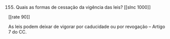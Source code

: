 155. Quais as formas de cessação da vigência das leis?
[[slnc 1000]]

[[rate 90]]

As leis podem deixar de vigorar por caducidade ou por revogação – Artigo 7 do CC.
